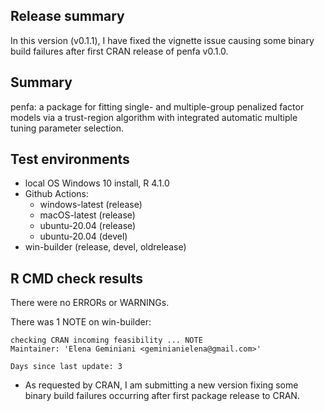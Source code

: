 ## Release summary

In this version (v0.1.1), I have fixed the vignette issue causing some binary 
build failures after first CRAN release of penfa v0.1.0.


## Summary

penfa: a package for fitting single- and multiple-group penalized factor models 
via a trust-region algorithm with integrated automatic multiple tuning parameter 
selection.


## Test environments

* local OS Windows 10 install, R 4.1.0
* Github Actions:
  - windows-latest (release)
  - macOS-latest (release)
  - ubuntu-20.04 (release)
  - ubuntu-20.04 (devel)
* win-builder (release, devel, oldrelease)


## R CMD check results

There were no ERRORs or WARNINGs. 

There was 1 NOTE on win-builder:

```
checking CRAN incoming feasibility ... NOTE
Maintainer: 'Elena Geminiani <geminianielena@gmail.com>'

Days since last update: 3

```

* As requested by CRAN, I am submitting a new version fixing some binary build 
failures occurring after first package release to CRAN.
